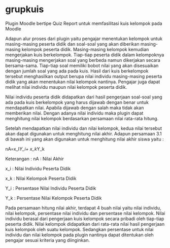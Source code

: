 # grupkuis
Plugin Moodle bertipe Quiz Report untuk memfasilitasi kuis kelompok pada Moodle

Adapun alur proses dari plugin yaitu pengajar menentukan kelompok untuk masing-masing peserta didik dan soal-soal yang akan diberikan masing-masing kelompok peserta didik. Masing-masing kelompok kemudian mengerjakan kuis berkelompok. Tiap-tiap peserta didik dalam kelompoknya masing-masing mengerjakan soal yang berbeda namun dikerjakan secara bersama-sama. Tiap-tiap soal memiliki bobot nilai yang akan disesuaikan dengan jumlah soal yang ada pada kuis. Hasil dari kuis berkelompok tersebut menghasilkan output berupa nilai individu masing-masing peserta didik yang akan menentukan nilai kelompok nantinya. Pengajar juga dapat melihat nilai individu maupun nilai kelompok peserta didik.

Nilai individu peserta didik didapatkan dari hasil pengerjaan soal-soal yang ada pada kuis berkelompok yang harus dijawab dengan benar untuk mendapatkan nilai. Apabila dijawab dengan salah maka tidak akan memberikan nilai. Dengan adanya nilai individu maka plugin dapat menghitung nilai kelompok berdasarkan persamaan nilai rata-rata hitung.

Setelah mendapatkan nilai individu dan nilai kelompok, kedua nilai tersebut akan dapat digunakan untuk menghitung nilai akhir. Adapun persamaan 3.1 di bawah ini yang akan digunakan untuk menghitung nilai akhir siswa yaitu :

nA=x_I*Y_i+ x_k*Y_k

Keterangan :
nA	: Nilai Akhir

x_i	: Nilai Individu Peserta Didik

x_k	: Nilai Kelompok Peserta Didik

Y_i	: Persentase Nilai Individu Peserta Didik

Y_k	: Persentase Nilai Kelompok Peserta Didik

Pada persamaan hitung nilai akhir, terdapat 4 buah nilai yaitu nilai individu, nilai kelompok, persentase nilai individu dan persentase nilai kelompok. Nilai individu berasal dari pengerjaan kuis kelompok secara pribadi oleh tiap-tiap peserta didik. Nilai kelompok didapatkan dari rata-rata nilai hasil pengerjaan kuis kelompok oleh suatu kelompok. Sedangkan persentase untuk nilai individu dan nilai kelompok pada plugin nantinya dapat ditentukan oleh pengajar sesuai kriteria yang diinginkan.
